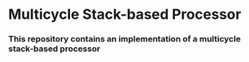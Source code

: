 # Multicycle Stack-based Processor

### This repository contains an implementation of a multicycle stack-based processor
